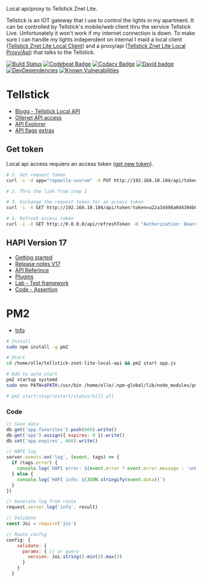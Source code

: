 Local api/proxy to Tellstick Znet Lite.

Tellstick is an IOT gateway that I use to control the lights in my apartment. It can be controlled by Tellstick's mobile/web client thru the service Tellstick Live. Unfortunately it won't work if my internet connection is down. To make sure I can handle my lights independent on internal I maid a local client ([Tellstick Znet Lite Local Client](https://github.com/ropaolle/tellstick-znet-lite-local)) and a proxy/api ([Tellstick Znet Lite Local Proxy/Api](https://github.com/ropaolle/tellstick-znet-lite-local-api)) that talks to the Tellstick.

[![Build Status](https://travis-ci.org/ropaolle/tellstick-znet-lite-local-api.svg?branch=master)](https://travis-ci.org/ropaolle/tellstick-znet-lite-local-api)
[![Codebeat Badge](https://codebeat.co/badges/3f625aac-2701-41b1-954b-a83baf42ab2e)](https://codebeat.co/projects/github-com-ropaolle-tellstick-znet-lite-local-api-master)
[![Codacy Badge](https://api.codacy.com/project/badge/Grade/c589a35dd9af482ebf790b20592a6115)](https://www.codacy.com/app/ropaolle/tellstick-znet-lite-local-api?utm_source=github.com&utm_medium=referral&utm_content=ropaolle/tellstick-znet-lite-local-api&utm_campaign=Badge_Grade)
[![David badge](https://david-dm.org/ropaolle/tellstick-znet-lite-local-api.svg)](https://david-dm.org/ropaolle/tellstick-znet-lite-local-api)
[![DevDependencies](https://img.shields.io/david/dev/ropaolle/tellstick-znet-lite-local-api.svg)](https://david-dm.org/ropaolle/tellstick-znet-lite-local-api#info=devDependencies&view=list)
[![Known Vulnerabilities](https://snyk.io/test/github/ropaolle/tellstick-znet-lite-local-api/badge.svg)](https://snyk.io/test/github/ropaolle/tellstick-znet-lite-local-api)

# Tellstick

* [Blogg - Tellstick Local API](http://developer.telldus.com/blog/2016/05/24/local-api-for-tellstick-znet-lite-beta-now-in-public-beta)
* [Ollenet API access](http://192.168.10.104/api)
* [API Explorer](http://api.telldus.com/explore/index)
* [API flags](http://developer.telldus.se/doxygen/group__core.html#gaa732c3323e53d50e893c43492e5660c9) [extras](https://github.com/telldus/telldus/blob/master/examples/python/live/tdtool/tdtool.py)

## Get token

Local api access requiers an access token ([get new token](http://api.telldus.net/localapi/api.html)).

```bash
# 1. Get request token
curl -i -d app="ropaolle-sovrum" -X PUT http://192.168.10.104/api/token

# 2. Thru the link from step 1

# 3. Exchange the request token for an access token
curl -i -X GET http://192.168.10.104/api/token?token=a22a3d498a0d4304b09bf2f2dc7c61b4

# 4. Refresh access token
curl -i -X GET http://0.0.0.0/api/refreshToken -H "Authorization: Bearer eyJhbGciOiJIUzI1NiIsInR5cCI6IkpXVCIsImF1ZCI6IkV4YW1wbGUgYXBwIiwiZXhwIjoxNDUyOTUxNTYyfQ.eyJyZW5ldyI6dHJ1ZSwidHRsIjo4NjQwMH0.HeqoFM6-K5IuQa08Zr9HM9V2TKGRI9VxXlgdsutP7sg"
```

## HAPI Version 17

* [Getting started](https://github.com/sfabriece/hapijs.com/blob/aecc38766cf3c8e16e99e060b05d9c4e57bf0c7d/lib/tutorials/en_US/getting-started.md)
* [Release notes V17](https://github.com/hapijs/hapi/issues/3658)
* [API Referince](https://github.com/hapijs/hapi/blob/master/API.md)
* [Plugins](https://hapijs.com/tutorials/plugins?lang=en_US)
* [Lab - Test framework](https://github.com/hapijs/lab)
* [Code - Assertion](https://github.com/hapijs/code/blob/master/API.md)

# PM2

* [Info](https://www.digitalocean.com/community/tutorials/how-to-set-up-a-node-js-application-for-production-on-ubuntu-16-04)

```bash
# Install
sudo npm install -g pm2

# Start
cd /home/olle/tellstick-znet-lite-local-api && pm2 start app.js

# Add to auto start
pm2 startup systemd
sudo env PATH=$PATH:/usr/bin /home/olle/.npm-global/lib/node_modules/pm2/bin/pm2 startup systemd -u olle --hp /home/olle

# pm2 start/stop/restart/status/kill all
```

### Code
```javascript
// Save data
db.get('app.favorites').push(666).write()
db.get('app').assign({ expires: 0 }).write()
db.set('app.expires', 666).write()

// HAPI log
server.events.on('log', (event, tags) => {
  if (tags.error) {
    console.log(`HAPI error: ${event.error ? event.error.message : 'unknown'}`)
  } else {
    console.log(`HAPI info: ${JSON.stringify(event.data)}`)
  }
})

// Generate log from route
request.server.log('info', result)

// Validate
const Joi = require('joi')

// Route config
config: {
    validate: {
      params: { // or query
        version: Joi.string().min(2).max(3)
      }
    }
  }

```
